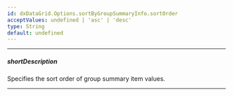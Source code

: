 ```yaml
---
id: dxDataGrid.Options.sortByGroupSummaryInfo.sortOrder
acceptValues: undefined | 'asc' | 'desc'
type: String
default: undefined
---
```

---
##### shortDescription
Specifies the sort order of group summary item values.

---
<!-- Description goes here -->